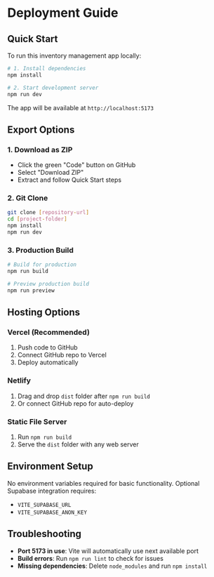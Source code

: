 # Deployment Guide

## Quick Start

To run this inventory management app locally:

```bash
# 1. Install dependencies
npm install

# 2. Start development server
npm run dev
```

The app will be available at `http://localhost:5173`

## Export Options

### 1. Download as ZIP
- Click the green "Code" button on GitHub
- Select "Download ZIP"
- Extract and follow Quick Start steps

### 2. Git Clone
```bash
git clone [repository-url]
cd [project-folder]
npm install
npm run dev
```

### 3. Production Build
```bash
# Build for production
npm run build

# Preview production build
npm run preview
```

## Hosting Options

### Vercel (Recommended)
1. Push code to GitHub
2. Connect GitHub repo to Vercel
3. Deploy automatically

### Netlify
1. Drag and drop `dist` folder after `npm run build`
2. Or connect GitHub repo for auto-deploy

### Static File Server
1. Run `npm run build`
2. Serve the `dist` folder with any web server

## Environment Setup

No environment variables required for basic functionality.
Optional Supabase integration requires:
- `VITE_SUPABASE_URL`
- `VITE_SUPABASE_ANON_KEY`

## Troubleshooting

- **Port 5173 in use**: Vite will automatically use next available port
- **Build errors**: Run `npm run lint` to check for issues
- **Missing dependencies**: Delete `node_modules` and run `npm install`